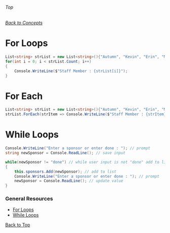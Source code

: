 ###### Top
###### [Back to Concepts](./README.md)
# For Loops
```c#
List<string> strList = new List<string>(){"Autumn", "Kevin", "Erin", "Meka"};
for(int i = 0; i < strList.Count; i++)
{
    Console.WriteLine($"Staff Member : {strList[i]}");
}
```
# For Each
```c#
List<string> strList = new List<string>(){"Autumn", "Kevin", "Erin", "Meka"};
strList.ForEach(strItem => Console.WriteLine($"Staff Member : {strItem}"));
```
# While Loops
```c#
Console.WriteLine("Enter a sponsor or enter done : "); // prompt
string newSponsor = Console.ReadLine(); // save input 

while(newSponsor != "done") // while user input is not "done" add to list and prompt
{
    this.sponsors.Add(newSponsor); // add to list
    Console.WriteLine("Enter a sponsor or enter done : "); // prompt
    newSponsor = Console.ReadLine(); // update value
}
```
### General Resources 
- [For Loops](https://docs.microsoft.com/en-us/dotnet/csharp/language-reference/keywords/for)
- [While Loops](https://docs.microsoft.com/en-us/dotnet/csharp/language-reference/keywords/while)

[Back to Top](#Top)
